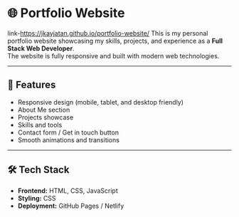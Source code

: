 # 🌐 Portfolio Website
link-https://jkayjatan.github.io/portfolio-website/
This is my personal portfolio website showcasing my skills, projects, and experience as a **Full Stack Web Developer**.  
The website is fully responsive and built with modern web technologies.

---

## 🚀 Features
- Responsive design (mobile, tablet, and desktop friendly)
- About Me section
- Projects showcase
- Skills and tools
- Contact form / Get in touch button
- Smooth animations and transitions

---

## 🛠️ Tech Stack
- **Frontend:** HTML, CSS, JavaScript  
- **Styling:** CSS 
- **Deployment:** GitHub Pages / Netlify
